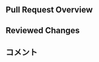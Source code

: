 ## Pull Request Overview

<!-- 概要は必ず日本語で記載してください -->

## Reviewed Changes

<!-- 変更点の説明・コメントは必ず日本語で記載してください -->

## コメント

<!-- コメントも必ず日本語で記載してください -->
